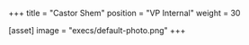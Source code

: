 +++
title = "Castor Shem"
position = "VP Internal"
weight = 30

[asset]
image = "execs/default-photo.png"
+++

